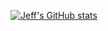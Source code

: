 [![Jeff's GitHub stats](https://github-readme-stats.vercel.app/api?username=bat-kryptonyte)](https://github.com/anuraghazra/github-readme-stats)
